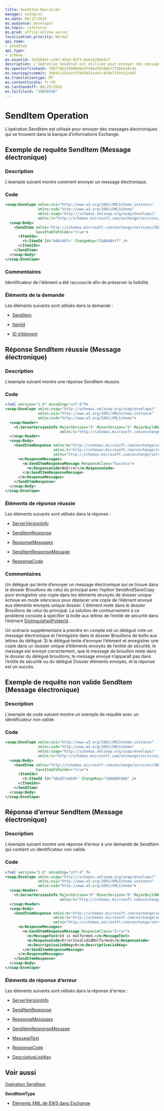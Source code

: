 ```yaml
---
title: SendItem Operation
manager: sethgros
ms.date: 09/17/2015
ms.audience: Developer
ms.topic: reference
ms.prod: office-online-server
localization_priority: Normal
api_name:
- SendItem
api_type:
- schema
ms.assetid: 337b89ef-e1b7-45ed-92f3-8abe4200e4c7
description: L’opération SendItem est utilisée pour envoyer des messages électroniques qui se trouvent dans la banque d’informations Exchange.
ms.openlocfilehash: 780778b1599d0d5e5f4b6e5b58b67773bbe18cda
ms.sourcegitcommit: 34041125dc8c5f993b21cebfc4f8b72f0fd2cb6f
ms.translationtype: MT
ms.contentlocale: fr-FR
ms.lasthandoff: 06/25/2018
ms.locfileid: "19829336"
---
```

# <a name="senditem-operation"></a>SendItem Operation

L’opération SendItem est utilisée pour envoyer des messages électroniques qui se trouvent dans la banque d’informations Exchange.
  
## <a name="senditem-e-mail-message-request-example"></a>Exemple de requête SendItem (Message électronique)

### <a name="description"></a>Description

L’exemple suivant montre comment envoyer un message électronique.
  
### <a name="code"></a>Code

```XML
<soap:Envelope xmlns:xsi="http://www.w3.org/2001/XMLSchema-instance" 
               xmlns:xsd="http://www.w3.org/2001/XMLSchema" 
               xmlns:soap="http://schemas.xmlsoap.org/soap/envelope/" 
               xmlns:t="http://schemas.microsoft.com/exchange/services/2006/types">
  <soap:Body>
    <SendItem xmlns="http://schemas.microsoft.com/exchange/services/2006/messages" 
              SaveItemToFolder="true">
      <ItemIds>
        <t:ItemId Id="AAAtAEF=" ChangeKey="CQAAABY+T" />
      </ItemIds>
    </SendItem>
  </soap:Body>
</soap:Envelope>
```

### <a name="comments"></a>Commentaires

Identificateur de l'élément a été raccourcie afin de préserver la lisibilité.
  
### <a name="request-elements"></a>Éléments de la demande

Les éléments suivants sont utilisés dans la demande :
  
- [SendItem](senditem.md)
    
- [ItemId](itemids.md)
    
- [ID d’élément](itemid.md)
    
## <a name="successful-senditem-e-mail-message-response"></a>Réponse SendItem réussie (Message électronique)

### <a name="description"></a>Description

L’exemple suivant montre une réponse SendItem réussie.
  
### <a name="code"></a>Code

```XML
<?xml version="1.0" encoding="utf-8"?>
<soap:Envelope xmlns:soap="http://schemas.xmlsoap.org/soap/envelope/" 
               xmlns:xsi="http://www.w3.org/2001/XMLSchema-instance" 
               xmlns:xsd="http://www.w3.org/2001/XMLSchema">
  <soap:Header>
    <t:ServerVersionInfo MajorVersion="8" MinorVersion="0" MajorBuildNumber="602" MinorBuildNumber="0" 
                         xmlns:t="http://schemas.microsoft.com/exchange/services/2006/types" />
  </soap:Header>
  <soap:Body>
    <SendItemResponse xmlns:m="http://schemas.microsoft.com/exchange/services/2006/messages" 
                      xmlns:t="http://schemas.microsoft.com/exchange/services/2006/types" 
                      xmlns="http://schemas.microsoft.com/exchange/services/2006/messages">
      <m:ResponseMessages>
        <m:SendItemResponseMessage ResponseClass="Success">
          <m:ResponseCode>NoError</m:ResponseCode>
        </m:SendItemResponseMessage>
      </m:ResponseMessages>
    </SendItemResponse>
  </soap:Body>
</soap:Envelope>
```

### <a name="successful-response-elements"></a>Éléments de réponse réussie

Les éléments suivants sont utilisés dans la réponse :
  
- [ServerVersionInfo](serverversioninfo.md)
    
- [SendItemResponse](senditemresponse.md)
    
- [ResponseMessages](responsemessages.md)
    
- [SendItemResponseMessage](senditemresponsemessage.md)
    
- [ResponseCode](responsecode.md)
    
### <a name="comments"></a>Commentaires

Un délégué qui tente d’envoyer un message électronique qui se trouve dans le dossier Brouillons de celui du principal avec l’option SendAndSaveCopy pour enregistrer une copie dans les éléments envoyés de dossier unique échoue en mode silencieux pour déplacer une copie de l’élément envoyé aux éléments envoyés unique dossier. L’élément reste dans le dossier Brouillons de celui du principal. La solution de contournement à ce problème consiste à spécifier la boîte aux lettres de l’entité de sécurité dans l’élément [DistinguishedFolderId](distinguishedfolderid.md) . 
  
Un scénario supplémentaire à prendre en compte est un délégué crée un message électronique et l’enregistre dans le dossier Brouillons de boîte aux lettres du délégué. Si le délégué tente d’envoyer l’élément et enregistrer une copie dans un dossier unique d’éléments envoyés de l’entité de sécurité, le message est envoyé correctement, que le message de brouillon reste dans le dossier du délégué brouillons, le message envoyé n’apparaît pas dans l’entité de sécurité ou du délégué Dossier éléments envoyés, et la réponse est un succès.
  
## <a name="invalid-senditem-e-mail-message-request-example"></a>Exemple de requête non valide SendItem (Message électronique)

### <a name="description"></a>Description

L’exemple de code suivant montre un exemple de requête avec un identificateur non valide.
  
### <a name="code"></a>Code

```XML
<soap:Envelope xmlns:xsi="http://www.w3.org/2001/XMLSchema-instance" 
               xmlns:xsd="http://www.w3.org/2001/XMLSchema" 
               xmlns:soap="http://schemas.xmlsoap.org/soap/envelope/" 
               xmlns:t="http://schemas.microsoft.com/exchange/services/2006/types">
  <soap:Body>
    <SendItem xmlns="http://schemas.microsoft.com/exchange/services/2006/messages" 
              SaveItemToFolder="true">
      <ItemIds>
        <t:ItemId Id="%BadItemId%" ChangeKey="CQAAABYAAA" />
      </ItemIds>
    </SendItem>
  </soap:Body>
</soap:Envelope>
```

## <a name="senditem-e-mail-message-error-response"></a>Réponse d’erreur SendItem (Message électronique)

### <a name="description"></a>Description

L’exemple suivant montre une réponse d’erreur à une demande de SendItem qui contient un identificateur non valide.
  
### <a name="code"></a>Code

```XML
<?xml version="1.0" encoding="utf-8" ?>
<soap:Envelope xmlns:soap="http://schemas.xmlsoap.org/soap/envelope/" 
               xmlns:xsi="http://www.w3.org/2001/XMLSchema-instance" 
               xmlns:xsd="http://www.w3.org/2001/XMLSchema">
  <soap:Header>
    <t:ServerVersionInfo MajorVersion="8" MinorVersion="0" MajorBuildNumber="602" MinorBuildNumber="0" 
                         xmlns:t="http://schemas.microsoft.com/exchange/services/2006/types" />
  </soap:Header>
  <soap:Body>
    <SendItemResponse xmlns:m="http://schemas.microsoft.com/exchange/services/2006/messages" 
                      xmlns:t="http://schemas.microsoft.com/exchange/services/2006/types" 
                      xmlns="http://schemas.microsoft.com/exchange/services/2006/messages">
      <m:ResponseMessages>
        <m:SendItemResponseMessage ResponseClass="Error">
          <m:MessageText>Id is malformed.</m:MessageText>
          <m:ResponseCode>ErrorInvalidIdMalformed</m:ResponseCode>
          <m:DescriptiveLinkKey>0</m:DescriptiveLinkKey>
        </m:SendItemResponseMessage>
      </m:ResponseMessages>
    </SendItemResponse>
  </soap:Body>
</soap:Envelope>
```

### <a name="error-response-elements"></a>Éléments de réponse d’erreur

Les éléments suivants sont utilisés dans la réponse d'erreur :
  
- [ServerVersionInfo](serverversioninfo.md)
    
- [SendItemResponse](senditemresponse.md)
    
- [ResponseMessages](responsemessages.md)
    
- [SendItemResponseMessage](senditemresponsemessage.md)
    
- [MessageText](messagetext.md)
    
- [ResponseCode](responsecode.md)
    
- [DescriptiveLinkKey](descriptivelinkkey.md)
    
## <a name="see-also"></a>Voir aussi



[Opération SendItem](senditem-operation.md)
  
 **SendItemType**


- [Éléments XML de EWS dans Exchange](ews-xml-elements-in-exchange.md)

